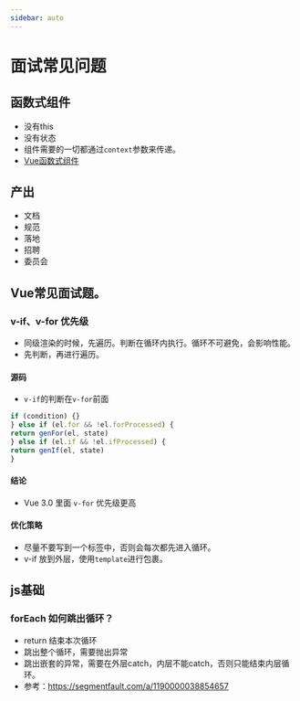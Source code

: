 ```yaml
---
sidebar: auto
---
```


# 面试常见问题

## 函数式组件
* 没有this
* 没有状态
* 组件需要的一切都通过`context`参数来传递。
* [Vue函数式组件](https://cn.vuejs.org/v2/guide/render-function.html#%E5%87%BD%E6%95%B0%E5%BC%8F%E7%BB%84%E4%BB%B6)

## 产出
* 文档
* 规范
* 落地
* 招聘
* 委员会

## Vue常见面试题。

### v-if、v-for 优先级
* 同级渲染的时候，先遍历。判断在循环内执行。循环不可避免，会影响性能。
* 先判断，再进行遍历。

#### 源码
* `v-if`的判断在`v-for`前面
```js
if (condition) {}
} else if (el.for && !el.forProcessed) {
return genFor(el, state)
} else if (el.if && !el.ifProcessed) {
return genIf(el, state)
}
```

#### 结论
* Vue 3.0 里面 `v-for` 优先级更高

#### 优化策略
* 尽量不要写到一个标签中，否则会每次都先进入循环。
* v-if 放到外层，使用`template`进行包裹。

## js基础
### forEach 如何跳出循环？
- return 结束本次循环
- 跳出整个循环，需要抛出异常
- 跳出嵌套的异常，需要在外层catch，内层不能catch，否则只能结束内层循环。
- 参考：https://segmentfault.com/a/1190000038854657